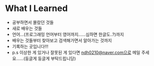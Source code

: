 # What I Learned

- 공부하면서 몰랐던 것들
- 새로 배우는 것들
- 언어...(프로그래밍 언어부터 영어까지......심하면 한글도..?)까지
- 배우는 것들부터 찾아보고 검색해가면서 알아가는 것까지
- 기록하는 곳입니다!!!
- p.s 이상한 게 있거나 잘못된 게 있다면 ndh0210@naver.com으로 메일 주세요......(둥글게 둥글게 부탁드립니당)
